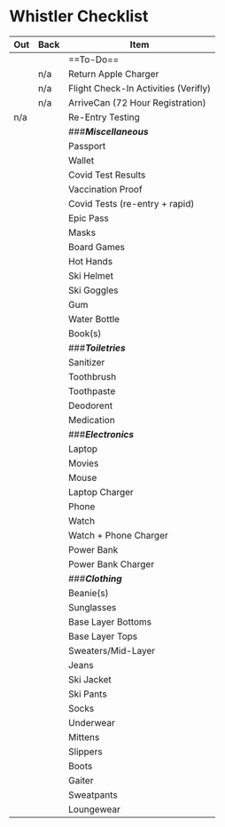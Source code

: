 # Whistler Checklist

|Out|Back|Item|
|---|---|---|
|||==To-Do==|
||n/a|Return Apple Charger|
||n/a|Flight Check-In Activities (Verifly)|
||n/a|ArriveCan (72 Hour Registration)|
|n/a||Re-Entry Testing|
|||###***Miscellaneous***|
|||Passport|
|||Wallet|
|||Covid Test Results|
|||Vaccination Proof|
|||Covid Tests (re-entry + rapid)|
|||Epic Pass|
|||Masks|
|||Board Games|
|||Hot Hands|
|||Ski Helmet|
|||Ski Goggles|
|||Gum|
|||Water Bottle|
|||Book(s)|
|||###***Toiletries***|
|||Sanitizer|
|||Toothbrush|
|||Toothpaste|
|||Deodorent|
|||Medication|
|||###***Electronics***|
|||Laptop|
|||Movies|
|||Mouse|
|||Laptop Charger|
|||Phone|
|||Watch|
|||Watch + Phone Charger|
|||Power Bank|
|||Power Bank Charger|
|||###***Clothing***|
|||Beanie(s)|
|||Sunglasses|
|||Base Layer Bottoms|
|||Base Layer Tops|
|||Sweaters/Mid-Layer|
|||Jeans|
|||Ski Jacket|
|||Ski Pants|
|||Socks|
|||Underwear|
|||Mittens|
|||Slippers|
|||Boots|
|||Gaiter|
|||Sweatpants|
|||Loungewear|
